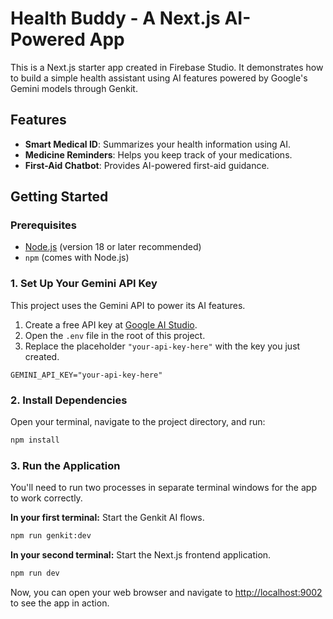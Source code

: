 # Health Buddy - A Next.js AI-Powered App

This is a Next.js starter app created in Firebase Studio. It demonstrates how to build a simple health assistant using AI features powered by Google's Gemini models through Genkit.

## Features

- **Smart Medical ID**: Summarizes your health information using AI.
- **Medicine Reminders**: Helps you keep track of your medications.
- **First-Aid Chatbot**: Provides AI-powered first-aid guidance.

## Getting Started

### Prerequisites

- [Node.js](https://nodejs.org/) (version 18 or later recommended)
- `npm` (comes with Node.js)

### 1. Set Up Your Gemini API Key

This project uses the Gemini API to power its AI features.

1.  Create a free API key at [Google AI Studio](https://aistudio.google.com/app/apikey).
2.  Open the `.env` file in the root of this project.
3.  Replace the placeholder `"your-api-key-here"` with the key you just created.

```
GEMINI_API_KEY="your-api-key-here"
```

### 2. Install Dependencies

Open your terminal, navigate to the project directory, and run:

```bash
npm install
```

### 3. Run the Application

You'll need to run two processes in separate terminal windows for the app to work correctly.

**In your first terminal:** Start the Genkit AI flows.

```bash
npm run genkit:dev
```

**In your second terminal:** Start the Next.js frontend application.

```bash
npm run dev
```

Now, you can open your web browser and navigate to [http://localhost:9002](http://localhost:9002) to see the app in action.
